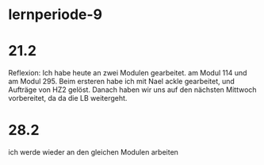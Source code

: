# lernperiode-9

# 21.2
Reflexion:
Ich habe heute an zwei Modulen gearbeitet. am Modul 114 und am Modul 295. Beim ersteren habe ich mit Nael ackle gearbeitet, und Aufträge von HZ2 gelöst. Danach haben wir uns auf den nächsten Mittwoch vorbereitet, da da die LB weitergeht.
# 28.2
ich werde wieder an den gleichen Modulen arbeiten
